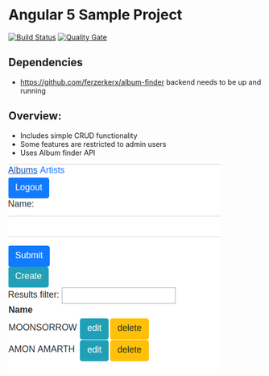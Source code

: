 # Angular 5 Sample Project

[![Build Status](https://travis-ci.org/ferzerkerx/album-finder-frontend.svg?branch=master)](https://travis-ci.org/ferzerkerx/album-finder-frontend)
[![Quality Gate](https://sonarcloud.io/api/project_badges/measure?project=album-finder-frontend&metric=alert_status)](https://sonarcloud.io/dashboard/index/album-finder-frontend)

## Dependencies
- https://github.com/ferzerkerx/album-finder backend needs to be up and running

## Overview:
 - Includes simple CRUD functionality
 - Some features are restricted to admin users
 - Uses Album finder API


![alt](https://github.com/ferzerkerx/album-finder-frontend/raw/master/screenshots/album-finder.png)
